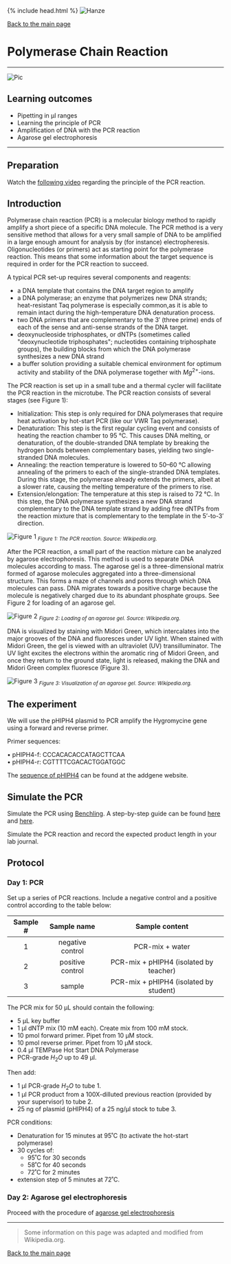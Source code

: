 {% include head.html %}
![Hanze](../hanze/hanze.png)

[Back to the main page](../index.md)

# Polymerase Chain Reaction

---

![Pic](./pics/impression.jpg)

## Learning outcomes
- Pipetting in μl ranges
- Learning the principle of PCR
- Amplification of DNA with the PCR reaction
- Agarose gel electrophoresis

---
## Preparation
Watch the [following video](https://www.youtube.com/watch?v=iQsu3Kz9NYo) regarding the principle of the PCR reaction.

## Introduction
Polymerase chain reaction (PCR) is a molecular biology method to rapidly amplify a short piece of a specific DNA molecule. The PCR method is a very sensitive method that allows for a very small sample of DNA to be amplified in a large enough amount for analysis by (for instance) electropheresis. Oligonucleotides (or primers) act as starting point for the polymerase reaction. This means that some information about the target sequence is required in order for the PCR reaction to succeed.  

A typical PCR set-up requires several components and reagents:

- a DNA template that contains the DNA target region to amplify
- a DNA polymerase; an enzyme that polymerizes new DNA strands; heat-resistant Taq polymerase is especially common,as it is able to remain intact during the high-temperature DNA denaturation process.
- two DNA primers that are complementary to the 3′ (three prime) ends of each of the sense and anti-sense strands of the DNA target. 
- deoxynucleoside triphosphates, or dNTPs (sometimes called "deoxynucleotide triphosphates"; nucleotides containing triphosphate groups), the building blocks from which the DNA polymerase synthesizes a new DNA strand
- a buffer solution providing a suitable chemical environment for optimum activity and stability of the DNA polymerase together with $Mg^{2+}$-ions. 

The PCR reaction is set up in a small tube and a thermal cycler will facilitate the PCR reaction in the microtube. The PCR reaction consists of several stages (see Figure 1):
- Initialization: This step is only required for DNA polymerases that require heat activation by hot-start PCR (like our VWR Taq polymerase).
- Denaturation: This step is the first regular cycling event and consists of heating the reaction chamber to 95 °C. This causes DNA melting, or denaturation, of the double-stranded DNA template by breaking the hydrogen bonds between complementary bases, yielding two single-stranded DNA molecules.
- Annealing: the reaction temperature is lowered to 50–60 °C allowing annealing of the primers to each of the single-stranded DNA templates. During this stage, the polymerase already extends the primers, albeit at a slower rate, causing the melting temperature of the primers to rise.
- Extension/elongation: The temperature at this step is raised to 72 °C. In this step, the DNA polymerase synthesizes a new DNA strand complementary to the DNA template strand by adding free dNTPs from the reaction mixture that is complementary to the template in the 5′-to-3′ direction.

![Figure 1](./pics/fig1.png)
*<sub>Figure 1: The PCR reaction. Source: Wikipedia.org.</sub>*

After the PCR reaction, a small part of the reaction mixture can be analyzed by agarose electrophoresis. This method is used to separate DNA molecules according to mass. The agarose gel is a three-dimensional matrix formed of agarose molecules aggregated into a three-dimensional structure. This forms a maze of channels and pores through which DNA molecules can pass. DNA migrates towards a positive charge because the molecule is negatively charged due to its abundant phosphate groups. See Figure 2 for loading of an agarose gel.

![Figure 2](./pics/fig2.jpg)
*<sub>Figure 2: Loading of an agarose gel. Source: Wikipedia.org.</sub>*

DNA is visualized by staining with Midori Green, which intercalates into the major grooves of the DNA and fluoresces under UV light. When stained with Midori Green, the gel is viewed with an ultraviolet (UV) transilluminator. The UV light excites the electrons within the aromatic ring of Midori Green, and once they return to the ground state, light is released, making the DNA and Midori Green complex fluoresce (Figure 3).

![Figure 3](./pics/fig3.jpg)
*<sub>Figure 3: Visualization of an agarose gel. Source: Wikipedia.org.</sub>*

## The experiment
We will use the pHIPH4 plasmid to PCR amplify the Hygromycine gene using a forward and reverse primer. 

Primer sequences:  

•	pHIPH4-f: CCCACACACCATAGCTTCAA  
•	pHIPH4-r: CGTTTTCGACACTGGATGGC  

The [sequence of pHIPH4](https://www.addgene.org/117685/) can be found at the addgene website.

## Simulate the PCR
Simulate the PCR using [Benchling](https://www.benchling.com/).
A step-by-step guide can be found [here](https://www.benchling.com/blog/in-silico-pcr-primer-design-and-gene-amplification) and [here](../primer_design/primer_design.md).

Simulate the PCR reaction and record the expected product length in your lab journal.

## Protocol

### Day 1: PCR

Set up a series of PCR reactions. Include a negative control and a positive control according to the table below:

| Sample #| Sample name     |Sample content                        |
|:-------:|:---------------:|:------------------------------------:|
|1        |negative control |PCR-mix + water                       |
|2        |positive control |PCR-mix + pHIPH4 (isolated by teacher)|
|3        |sample           |PCR-mix + pHIPH4 (isolated by student)|

The PCR mix for 50 µL should contain the following:
- 5 µL key buffer
- 1 µl dNTP mix (10 mM each). Create mix from 100 mM stock.
- 10 pmol forward primer. Pipet from 10 μM stock.
- 10 pmol reverse primer. Pipet from 10 μM stock.
- 0.4 µl TEMPase Hot Start DNA Polymerase
- PCR-grade $H_2O$ up to 49 µl.

Then add:
- 1 µl PCR-grade $H_2O$ to tube 1.
- 1 µl PCR product from a 100X-dilluted previous reaction (provided by your supervisor) to tube 2.
- 25 ng of plasmid (pHIPH4) of a 25 ng/µl stock to tube 3. 

PCR conditions:
- Denaturation for 15 minutes at 95˚C (to activate the hot-start polymerase) 
- 30 cycles of:
  - 95˚C for 30 seconds
  - 58˚C for 40 seconds
  - 72˚C for 2 minutes 
- extension step of 5 minutes at 72˚C. 
 

### Day 2: Agarose gel electrophoresis

Proceed with the procedure of [agarose gel electrophoresis](../agarose_gel_electrophoresis/agarose_gel_electropheresis.md)


--- 

>Some  information on this page was adapted and modified from Wikipedia.org.

[Back to the main page](../index.md)


